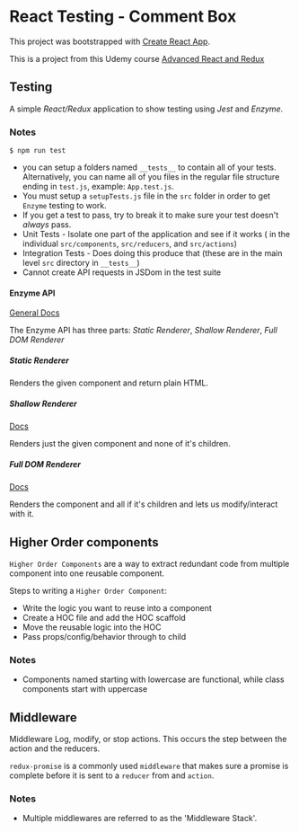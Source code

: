 # React Testing - Comment Box

This project was bootstrapped with [Create React App](https://github.com/facebook/create-react-app).

This is a project from this Udemy course [Advanced React and Redux](https://www.udemy.com/react-redux-tutorial/learn/v4/overview)


## Testing

A simple *React/Redux* application to show testing using *Jest* and *Enzyme*.


### Notes

```
$ npm run test

```

* you can setup a folders named `__tests__` to contain all of your tests. Alternatively, you can name all of you files in the regular file structure ending in `test.js`, example: `App.test.js`.
* You must setup a `setupTests.js` file in the `src` folder in order to get `Enzyme` testing to work.
* If you get a test to pass, try to break it to make sure your test doesn't _always_ pass.
* Unit Tests - Isolate one part of the application and see if it works ( in the individual `src/components`, `src/reducers`, and `src/actions`)
* Integration Tests - Does doing this produce that (these are in the main level `src` directory in `__tests__`)
* Cannot create API requests in JSDom in the test suite


#### Enzyme API

[General Docs](https://airbnb.io/enzyme/)

The Enzyme API has three parts: *Static Renderer*, *Shallow Renderer*, *Full DOM Renderer*

##### Static Renderer

Renders the given component and return plain HTML.

##### Shallow Renderer

[Docs](https://airbnb.io/enzyme/docs/api/shallow.html)

Renders just the given component and none of it's children.

##### Full DOM Renderer

[Docs](https://airbnb.io/enzyme/docs/api/mount.html)

Renders the component and all if it's children and lets us modify/interact with it.

## Higher Order components

`Higher Order Components` are a way to extract redundant code from multiple component into one reusable component.

Steps to writing a `Higher Order Component`:

* Write the logic you want to reuse into a component
* Create a HOC file and add the HOC scaffold
* Move the reusable logic into the HOC
* Pass props/config/behavior through to child

### Notes

* Components named starting with lowercase are functional, while class components start with uppercase


## Middleware

Middleware Log, modify, or stop actions. This occurs the step between the action and the reducers.

`redux-promise` is a commonly used `middleware` that makes sure a promise is complete before it is sent to a `reducer` from and `action`.

### Notes

* Multiple middlewares are referred to as the 'Middleware Stack'.

